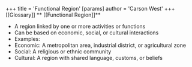 +++
 title = 'Functional Region'
[params]
	author = 'Carson West'
+++
 [[Glossary]]
** [[Functional Region]]**

- A region linked by one or more activities or functions
- Can be based on economic, social, or cultural interactions
- Examples:
 - Economic: A metropolitan area, industrial district, or agricultural zone
 - Social: A religious or ethnic community
 - Cultural: A region with shared language, customs, or beliefs